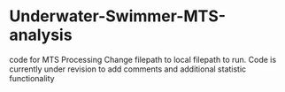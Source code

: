 # Underwater-Swimmer-MTS-analysis
code for MTS Processing
Change filepath to local filepath to run.
Code is currently under revision to add comments and additional statistic functionality
